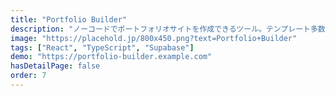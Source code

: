 ```yaml
---
title: "Portfolio Builder"
description: "ノーコードでポートフォリオサイトを作成できるツール。テンプレート多数。"
image: "https://placehold.jp/800x450.png?text=Portfolio+Builder"
tags: ["React", "TypeScript", "Supabase"]
demo: "https://portfolio-builder.example.com"
hasDetailPage: false
order: 7
---
```

